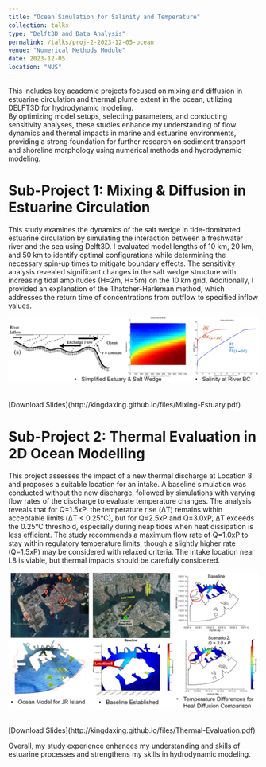 ```yaml
---
title: "Ocean Simulation for Salinity and Temperature"
collection: talks
type: "Delft3D and Data Analysis"
permalink: /talks/proj-2-2023-12-05-ocean
venue: "Numerical Methods Module"
date: 2023-12-05
location: "NUS"
---
```


This includes key academic projects focused on mixing and diffusion in estuarine circulation and thermal plume extent in the ocean, utilizing DELFT3D for hydrodynamic modeling. <br/>
By optimizing model setups, selecting parameters, and conducting sensitivity analyses, these studies enhance my understanding of flow dynamics and thermal impacts in marine and estuarine environments, providing a strong foundation for further research on sediment transport and shoreline morphology using numerical methods and hydrodynamic modeling. 

Sub-Project 1: Mixing & Diffusion in Estuarine Circulation
======

This study examines the dynamics of the salt wedge in tide-dominated estuarine circulation by simulating the interaction between a freshwater river and the sea using Delft3D. I evaluated model lengths of 10 km, 20 km, and 50 km to identify optimal configurations while determining the necessary spin-up times to mitigate boundary effects. The sensitivity analysis revealed significant changes in the salt wedge structure with increasing tidal amplitudes (H=2m, H=5m) on the 10 km grid. Additionally, I provided an explanation of the Thatcher-Harleman method, which addresses the return time of concentrations from outflow to specified inflow values. <br/>
<p align="center">
  <img src='/images/proj-ocean-1.PNG' alt='Image Description' width='550'> 
</p> 
<br/>[Download Slides](http://kingdaxing.github.io/files/Mixing-Estuary.pdf)


Sub-Project 2: Thermal Evaluation in 2D Ocean Modelling 
======

This project assesses the impact of a new thermal discharge at Location 8 and proposes a suitable location for an intake. A baseline simulation was conducted without the new discharge, followed by simulations with varying flow rates of the discharge to evaluate temperature changes. The analysis reveals that for Q=1.5xP, the temperature rise (ΔT) remains within acceptable limits (ΔT < 0.25°C), but for Q=2.5xP and Q=3.0xP, ΔT exceeds the 0.25°C threshold, especially during neap tides when heat dissipation is less efficient. The study recommends a maximum flow rate of Q=1.0xP to stay within regulatory temperature limits, though a slightly higher rate (Q=1.5xP) may be considered with relaxed criteria. The intake location near L8 is viable, but thermal impacts should be carefully considered. <br/>
<p align="center">
  <img src='/images/proj-ocean-2.PNG' alt='Image Description' width='600'> 
</p> 
<br/>[Download Slides](http://kingdaxing.github.io/files/Thermal-Evaluation.pdf) <br/>

Overall, my study experience enhances my understanding and skills of estuarine processes and strengthens my skills in hydrodynamic modeling.
